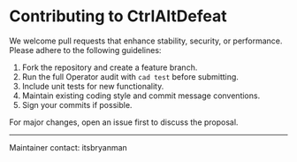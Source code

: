 # Contributing to CtrlAltDefeat

We welcome pull requests that enhance stability, security, or performance. Please adhere to the following guidelines:

1. Fork the repository and create a feature branch.
2. Run the full Operator audit with `cad test` before submitting.
3. Include unit tests for new functionality.
4. Maintain existing coding style and commit message conventions.
5. Sign your commits if possible.

For major changes, open an issue first to discuss the proposal.

---

Maintainer contact: itsbryanman
